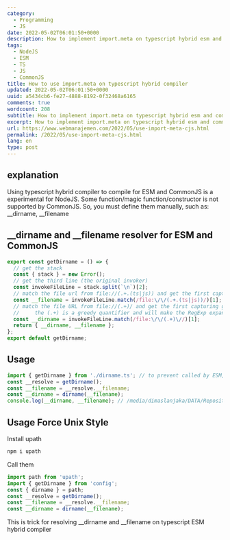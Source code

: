 ```yaml
---
category:
  - Programming
  - JS
date: 2022-05-02T06:01:50+0000
description: How to implement import.meta on typescript hybrid esm and commonjs compiler
tags:
  - NodeJS
  - ESM
  - TS
  - JS
  - CommonJS
title: How to use import.meta on typescript hybrid compiler
updated: 2022-05-02T06:01:50+0000
uuid: a5434cb6-fe27-4888-8192-0f32468a6165
comments: true
wordcount: 208
subtitle: How to implement import.meta on typescript hybrid esm and commonjs compiler
excerpt: How to implement import.meta on typescript hybrid esm and commonjs compiler
url: https://www.webmanajemen.com/2022/05/use-import-meta-cjs.html
permalink: /2022/05/use-import-meta-cjs.html
lang: en
type: post
---
```


## explanation
Using typescript hybrid compiler to compile for ESM and CommonJS is a experimental for NodeJS.
Some function/magic function/constructor is not supported by CommonJS. So, you must define them manually, such as: __dirname, __filename

## __dirname and __filename resolver for ESM and CommonJS
```ts
export const getDirname = () => {
  // get the stack
  const { stack } = new Error();
  // get the third line (the original invoker)
  const invokeFileLine = stack.split(`\n`)[2];
  // match the file url from file://(.+.(ts|js)) and get the first capturing group
  const __filename = invokeFileLine.match(/file:\/\/(.+.(ts|js))/)[1];
  // match the file URL from file://(.+)/ and get the first capturing group
  //     the (.+) is a greedy quantifier and will make the RegExp expand to the largest match
  const __dirname = invokeFileLine.match(/file:\/\/(.+)\//)[1];
  return { __dirname, __filename };
};
export default getDirname;
```

## Usage
```ts
import { getDirname } from './dirname.ts'; // to prevent called by ESM, we using static import
const __resolve = getDirname();
const __filename = __resolve.__filename;
const __dirname = dirname(__filename);
console.log(__dirname, __filename); // /media/dimaslanjaka/DATA/Repositories/traffic-generator/express/src/public/routes /media/dimaslanjaka/DATA/Repositories/traffic-generator/express/src/public/routes/index.ts
```
## Usage Force Unix Style
Install upath
```bash
npm i upath
```
Call them
```ts
import path from 'upath';
import { getDirname } from 'config';
const { dirname } = path;
const __resolve = getDirname();
const __filename = __resolve.__filename;
const __dirname = dirname(__filename);
```

This is trick for resolving __dirname and __filename on typescript ESM hybrid compiler
